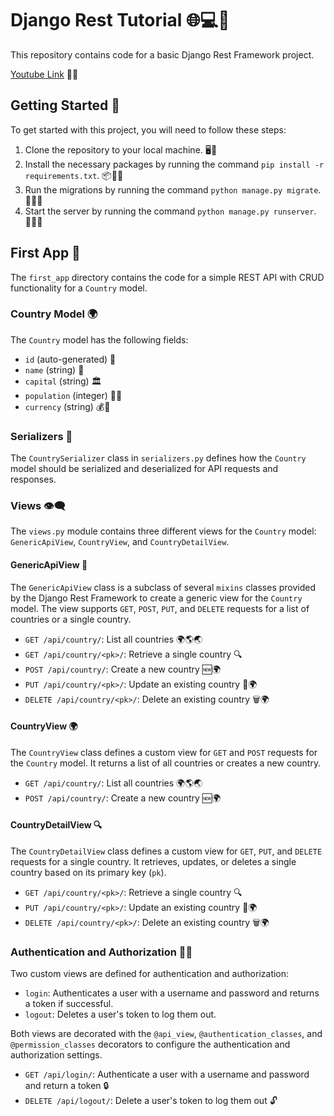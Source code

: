 ﻿# Django Rest Tutorial 🌐💻🐍

This repository contains code for a basic Django Rest Framework project.

[Youtube Link](https://www.youtube.com/watch?v=ygw08d3H9gI&list=PLwjQ5gMPDTTBIA8xw3JV-C82BrVMQu6Gu)  🎥🔴

## Getting Started 🚀

To get started with this project, you will need to follow these steps:

1. Clone the repository to your local machine. 🖥️💾
2. Install the necessary packages by running the command `pip install -r requirements.txt`. 📦👨‍💻
3. Run the migrations by running the command `python manage.py migrate`. 🚀🚀🚀
4. Start the server by running the command `python manage.py runserver`. 🏃‍♂️🌐

## First App 📱

The `first_app` directory contains the code for a simple REST API with CRUD functionality for a `Country` model.

### Country Model 🌍

The `Country` model has the following fields:

- `id` (auto-generated) 🔢
- `name` (string) 📛
- `capital` (string) 🏛️
- `population` (integer) 🧑👥
- `currency` (string) 💰💱

### Serializers 🧵

The `CountrySerializer` class in `serializers.py` defines how the `Country` model should be serialized and deserialized for API requests and responses.

### Views 👁️‍🗨️

The `views.py` module contains three different views for the `Country` model: `GenericApiView`, `CountryView`, and `CountryDetailView`.

#### GenericApiView 👥

The `GenericApiView` class is a subclass of several `mixins` classes provided by the Django Rest Framework to create a generic view for the `Country` model. The view supports `GET`, `POST`, `PUT`, and `DELETE` requests for a list of countries or a single country.

- `GET /api/country/`: List all countries 🌍🌎🌏
- `GET /api/country/<pk>/`: Retrieve a single country 🔍
- `POST /api/country/`: Create a new country 🆕🌍
- `PUT /api/country/<pk>/`: Update an existing country 🔄🌍
- `DELETE /api/country/<pk>/`: Delete an existing country 🗑️🌍

#### CountryView 🌍

The `CountryView` class defines a custom view for `GET` and `POST` requests for the `Country` model. It returns a list of all countries or creates a new country.

- `GET /api/country/`: List all countries 🌍🌎🌏
- `POST /api/country/`: Create a new country 🆕🌍

#### CountryDetailView 🔍

The `CountryDetailView` class defines a custom view for `GET`, `PUT`, and `DELETE` requests for a single country. It retrieves, updates, or deletes a single country based on its primary key (`pk`).

- `GET /api/country/<pk>/`: Retrieve a single country 🔍
- `PUT /api/country/<pk>/`: Update an existing country 🔄🌍
- `DELETE /api/country/<pk>/`: Delete an existing country 🗑️🌍

### Authentication and Authorization 🔑🔐

Two custom views are defined for authentication and authorization:

- `login`: Authenticates a user with a username and password and returns a token if successful.
- `logout`: Deletes a user's token to log them out.

Both views are decorated with the `@api_view`, `@authentication_classes`, and `@permission_classes` decorators to configure the authentication and authorization settings.

- `GET /api/login/`: Authenticate a user with a username and password and return a token  🔒
- `DELETE /api/logout/`: Delete a user's token to log them out 🔓
